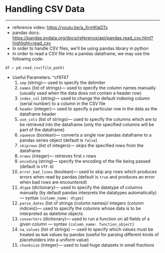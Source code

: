 # Handling CSV Data
---
- reference video: https://youtu.be/a_XrmKlaGTs
- pandas docs: https://pandas.pydata.org/docs/reference/api/pandas.read_csv.html?highlight=read_csv
- In order to handle CSV files, we'll be using pandas library in python
- In order to read a CSV file into a pandas dataframe, we may use the following code:
```python
df = pd.read_csv(file_path)
```
- Useful Parameters: ^cf9747
	1. `sep` (string)— used to specify the delimiter
	2. `names` (list of strings)— used to specify the column names manually (usually used when the data does not contain a header row)
	3. `index_col` (string)— used to change the default indexing column (serial number) to a column in the CSV file
	4. `header` (integer)— used to specify a particular row in the data as the dataframe header
	5. `use_cols` (list of strings)— used to specify the columns which are to be retrieved into the dataframe (only the specified columns will be part of the dataframe)
	6. `squeeze` (boolean)— converts a single row pandas dataframe to a pandas series object (default is `false`)
	7. `skiprows` (list of integers)— skips the specified rows from the dataframe
	8. `nrows` (integer)— retrieves first `n` rows
	9. `encoding` (string)— specify the encoding of the file being passed (default is `UTF-8`)
	10. `error_bad_lines` (boolean)— used to skip any rows which produces errors when read by pandas (default is `true` and produces an error when bad rows are encountered)
	11. `dtype` (dictionary)— used to specify the datatype of columns manually (by default pandas interprets the datatypes automatically) — syntax `{column_name: dtype}`
	12. `parse_dates` (list of strings (column names)/ integers (column indices))— used to specify the columns whose data is to be interpreted as datetime objects
	13. `converters` (dictionary)— used to run a function on all fields of a given column — syntax `{column_name: function_object}`
	14. `na_values` (list of strings) — used to specify which values must be treated as `NaN` values by pandas (useful for parsing different kinds of placeholders into a uniform value)
	15. `chunksize` (integer)— used to load huge datasets in small fractions
